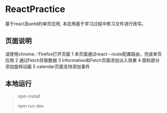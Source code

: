 # ReactPractice

基于react及antd的单页应用, 本应用基于学习过程中练习文件进行改写。

## 页面说明
请使用chrome／Firefox打开页面
1 本页面通过react－route配置路由，完成单页应用
2 通过Fetch存取数据
3 Information和Fetch页面添加淡入效果
4 图标部分添加旋转动画
5 calendar页面支持添加事件


## 本地运行
> npm install

> npm run dev
